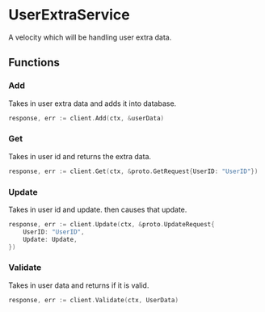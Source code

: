 # UserExtraService

A velocity which will be handling user extra data.

## Functions

### Add

Takes in user extra data and adds it into database.

```go
response, err := client.Add(ctx, &userData)
```

### Get

Takes in user id and returns the extra data.

```go 
response, err := client.Get(ctx, &proto.GetRequest{UserID: "UserID"})
```

### Update

Takes in user id and update. then causes that update.

```go
response, err := client.Update(ctx, &proto.UpdateRequest{
    UserID: "UserID",
    Update: Update,
})
```
### Validate

Takes in user data and returns if it is valid.

```go
response, err := client.Validate(ctx, UserData)
```
